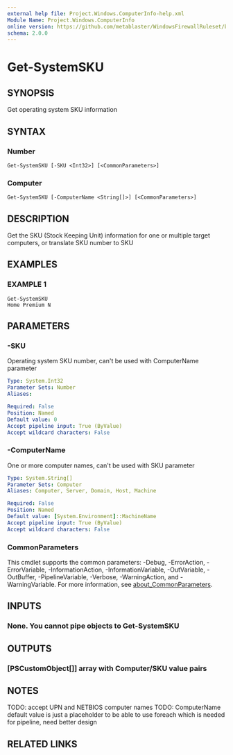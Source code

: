 ```yaml
---
external help file: Project.Windows.ComputerInfo-help.xml
Module Name: Project.Windows.ComputerInfo
online version: https://github.com/metablaster/WindowsFirewallRuleset/blob/develop/Modules/Project.Windows.ComputerInfo/Help/en-US/Get-SystemSKU.md
schema: 2.0.0
---
```


# Get-SystemSKU

## SYNOPSIS

Get operating system SKU information

## SYNTAX

### Number

```none
Get-SystemSKU [-SKU <Int32>] [<CommonParameters>]
```

### Computer

```none
Get-SystemSKU [-ComputerName <String[]>] [<CommonParameters>]
```

## DESCRIPTION

Get the SKU (Stock Keeping Unit) information for one or multiple target computers,
or translate SKU number to SKU

## EXAMPLES

### EXAMPLE 1

```none
Get-SystemSKU
Home Premium N
```

## PARAMETERS

### -SKU

Operating system SKU number, can't be used with ComputerName parameter

```yaml
Type: System.Int32
Parameter Sets: Number
Aliases:

Required: False
Position: Named
Default value: 0
Accept pipeline input: True (ByValue)
Accept wildcard characters: False
```

### -ComputerName

One or more computer names, can't be used with SKU parameter

```yaml
Type: System.String[]
Parameter Sets: Computer
Aliases: Computer, Server, Domain, Host, Machine

Required: False
Position: Named
Default value: [System.Environment]::MachineName
Accept pipeline input: True (ByValue)
Accept wildcard characters: False
```

### CommonParameters

This cmdlet supports the common parameters: -Debug, -ErrorAction, -ErrorVariable, -InformationAction, -InformationVariable, -OutVariable, -OutBuffer, -PipelineVariable, -Verbose, -WarningAction, and -WarningVariable. For more information, see [about_CommonParameters](http://go.microsoft.com/fwlink/?LinkID=113216).

## INPUTS

### None. You cannot pipe objects to Get-SystemSKU

## OUTPUTS

### [PSCustomObject[]] array with Computer/SKU value pairs

## NOTES

TODO: accept UPN and NETBIOS computer names
TODO: ComputerName default value is just a placeholder to be able to use foreach
which is needed for pipeline, need better design

## RELATED LINKS

